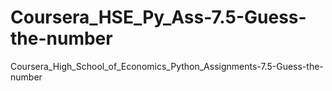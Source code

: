 # Coursera_HSE_Py_Ass-7.5-Guess-the-number
Coursera_High_School_of_Economics_Python_Assignments-7.5-Guess-the-number
